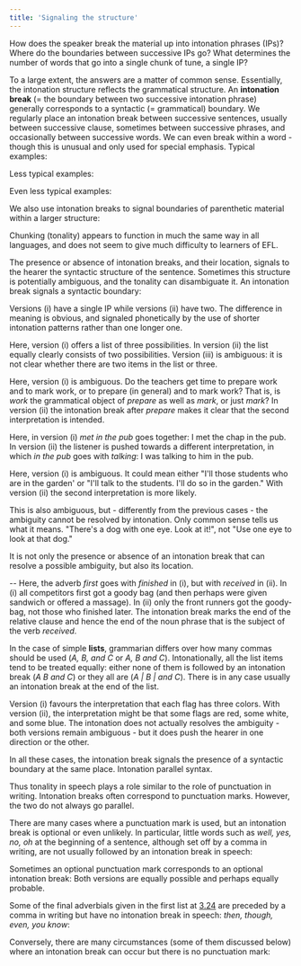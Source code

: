 ```yaml
---
title: 'Signaling the structure'
---
```


<script>
  import Audio from '$lib/Audio.svelte'
  import AudioWrapper from '$lib/AudioWrapper.svelte'
  import Naudio from '$lib/Naudio.svelte'
</script>

How does the speaker break the material up into intonation phrases (IPs)? Where do the boundaries between successive IPs go? What determines the number of words that go into a single chunk of tune, a single IP?

To a large extent, the answers are a matter of common sense. Essentially, the intonation structure reflects the grammatical structure. An **intonation break** (= the boundary between two successive intonation phrase) generally corresponds to a syntactic (= grammatical) boundary. We regularly place an intonation break between successive sentences, usually between successive clause, sometimes between successive phrases, and occasionally between successive words. We can even break within a word - though this is unusual and only used for special emphasis. Typical examples:

<Naudio
  sentence="*Milk comes from 'cows. || *Wool comes from 'sheep. <br>
  *Milk comes from 'cows, | and *wool comes from 'sheep. <br>
  'Milk | *comes from 'cows"
  nuclei="{['cows', 'sheep']}" 
/>
Less typical examples:

<Naudio
  sentence="De'licious, | 'cool | 'milk. <br>
  I 'don't | 'like it."
  nuclei="{['li', 'cool', 'milk', 'don\'t', 'like']}" 
/>

Even less typical examples:

<AudioWrapper>
<Audio 
  sentence="'Abso|'lutely | 'de|'licious! <br>"
  nuclei="{['Ab', 'lute', 'de', 'lic']}" 
  url="4-1" 
  start=3
  end=6
/>
<Audio 
  sentence="'Bor|'ing!" 
  nuclei="{['Bor', 'ing']}" 
  url="4-1" 
  start=8
  end=10
/>
</AudioWrapper>
We also use intonation breaks to signal boundaries of parenthetic material within a larger structure:

<Naudio
  sentence="'Milk, | I be'lieve, | *comes from 'cows."
  nuclei="{['Milk', 'lieve', 'cows']}" 
/>

Chunking (tonality) appears to function in much the same way in all languages, and does not seem to give much difficulty to learners of EFL.

The presence or absence of intonation breaks, and their location, signals to the hearer the syntactic structure of the sentence. Sometimes this structure is potentially ambiguous, and the tonality can disambiguate it. An intonation break signals a syntactic boundary:

<Naudio
  sentence="(i) *Help keep the 'dog off! (= Help to keep the dog off.) <br>
  (ii) 'Help! *Keep the 'dog off! (= I ask for help! Keep the dog off.) <br><br>
  (i) *What's that in the road a'head? <br>
  (ii) *What's that in the 'road? | A'head?"
  nuclei="{['dog', 'Help', 'dog', 'head', 'road']}" 
/>

<AudioWrapper>
<Audio 
  sentence="?? *Do you like 'pawpaw? 
  <br> - (i) I'm 'sorry, | I *don't 'know. (= I've never tried it.)
  <br> - (ii) I'm 'sorry, | I 'don't, | 'no. (= I don't like it.)"
  nuclei="{['paw', 'know', 'sor', 'don\'t', 'no']}" 
  url="4-1" 
  start=13
  end=27
/>
</AudioWrapper>

Versions (i) have a single IP while versions (ii) have two. The difference in meaning is obvious, and signaled phonetically by the use of shorter intonation patterns rather than one longer one.

<AudioWrapper>
<Audio 
  sentence="(i) You can have 'cheese | 'salad | or 'quiche."
  nuclei="{['cheese', 'sal', 'quiche']}" 
  url="4-1" 
  start=29
  end=32
/>
<Audio 
  sentence="(ii) You can have *cheese 'salad | or 'quiche." 
  nuclei="{['sal', 'quiche']}" 
  url="4-1" 
  start=33
  end=36
/>
<Audio 
  sentence="(iii) You can have *cheese salad or 'quiche." 
  nuclei="{['quiche']}" 
  url="4-1" 
  start=37
  end=40
/>
</AudioWrapper>
Here, version (i) offers a list of three possibilities. In version (ii) the list equally clearly consists of two possibilities. Version (iii) is ambiguous: it is not clear whether there are two items in the list or three.

<Naudio
  sentence="(i) *This will give teachers 'time | to pre*pare and mark 'work. <br>
  (ii) *This will give teachers time to pre'pare | and *mark 'work."
  nuclei="{['time', 'work', 'pare']}" 
/>
Here, version (i) is ambiguous. Do the teachers get time to prepare work and to mark work, or to prepare (in general) and to mark work? That is, is _work_ the grammatical object of _prepare_ as well as _mark_, or just _mark_? In version (ii) the intonation break after _prepare_ makes it clear that the second interpretation is intended.

<Naudio
  sentence="(i) I was *talking to a chap I met in the 'pub. <br>
  (ii) I was *talking to a 'chap I met | in the 'pub."
  nuclei="{['pub', 'chap']}" 
/>
Here, in version (i) _met in the pub_ goes together: I met the chap in the pub. In version (ii) the listener is pushed towards a different interpretation, in which _in the pub_ goes with _talking_: I was talking to him in the pub.

<Naudio
  sentence="I'll *talk to the students in the 'garden. <br>
  I'll *talk to the 'students | in the 'garden."
  nuclei="{['gar', 'stu']}" 
/>
Here, version (i) is ambiguous. It could mean either "I'll those students who are in the garden' or "I'll talk to the students. I'll do so in the garden." With version (ii) the second interpretation is more likely.

<Naudio
  sentence="(i) *Look at that dog with one 'eye! <br>
  (ii) *Look at that 'dog | with *one 'eye!"
  nuclei="{['eye', 'dog']}" 
/>
This is also ambiguous, but - differently from the previous cases - the ambiguity cannot be resolved by intonation. Only common sense tells us what it means. "There's a dog with one eye. Look at it!", not "Use one eye to look at that dog."

It is not only the presence or absence of an intonation break that can resolve a possible ambiguity, but also its location.

<AudioWrapper>
<Audio 
  sentence="(i) The com*petitors who 'finished | *first received a 'goody bag." 
  nuclei="{['fin', 'good']}" 
  url="4-1" 
  start=42
  end=46
/>
<Audio 
  sentence="(ii) The com*petitors who finish 'first | re'ceived a 'goody bag." 
  nuclei="{['first', 'good']}" 
  url="4-1" 
  start=47
  end=51
/>
</AudioWrapper>

-- Here, the adverb _first_ goes with _finished_ in (i), but with _received_ in (ii). In (i) all competitors first got a goody bag (and then perhaps were given sandwich or offered a massage). In (ii) only the front runners got the goody-bag, not those who finished later. The intonation break marks the end of the relative clause and hence the end of the noun phrase that is the subject of the verb _received_.

In the case of simple **lists**, grammarian differs over how many commas should be used (_A, B, and C_ or _A, B and C_). Intonationally, all the list items tend to be treated equally: either none of them is followed by an intonation break (_A B and C_) or they all are (_A | B | and C_). There is in any case usually an intonation break at the end of the list.

<Naudio
  sentence="The flags are *red, white and 'blue. <br>
  The flags are 'red, | 'white, | and 'blue'."
  nuclei="{['blue', 'red', 'white']}" 
/>
Version (i) favours the interpretation that each flag has three colors. With version (ii), the interpretation might be that some flags are red, some white, and some blue. The intonation does not actually resolves the ambiguity - both versions remain ambiguous - but it does push the hearer in one direction or the other.

<Naudio
  sentence="(i) On *Mondays Tuesdays and 'Wednesdays | it's at 'six. <br>
  (ii) On 'Mondays, | 'Tuesdays, | and 'Wednesdays | it's at 'six."
  nuclei="{['Wed', 'six', 'Mon', 'Tues', 'Wed']}" 
/>
In all these cases, the intonation break signals the presence of a syntactic boundary at the same place. Intonation parallel syntax.

Thus tonality in speech plays a role similar to the role of punctuation in writing. Intonation breaks often correspond to punctuation marks. However, the two do not always go parallel.

There are many cases where a punctuation mark is used, but an intonation break is optional or even unlikely. In particular, little words such as _well, yes, no, oh_ at the beginning of a sentence, although set off by a comma in writing, are not usually followed by an intonation break in speech:

<Naudio
  sentence="Oh, I *quite under'stand. <br>
  Well, I'm *not 'sure. <br>
  No, I 'love it."
  nuclei="{['stand', 'sure', 'love']}" 
/>

Sometimes an optional punctuation mark corresponds to an optional intonation break:
<Naudio
  sentence="(i) In *August I come in 'late. <br>
  (ii) In 'August, | I *come in 'late."
  nuclei="{['late', 'Au']}" 
/>
Both versions are equally possible and perhaps equally probable.

Some of the final adverbials given in the first list at [3.24](/chapter3/3.24) are preceded by a comma in writing but have no intonation break in speech: _then, though, even, you know_:

<Naudio
  sentence="We'll *see you on 'Tuesday, then. <br>
  It *hasn't stop him 'smoking, though. <br>
  The *bride looked 'beautiful, | 'radiant, even. <br>
  Her *health's pretty 'poor, you know."
  nuclei="{['Tues', 'smok', 'beau', 'rad', 'poor']}" 
/>

Conversely, there are many circumstances (some of them discussed below) where an intonation break can occur but there is no punctuation mark:

<Naudio
  sentence="The *late Mrs 'Jenkinson | *didn't a'gree."
  nuclei="{['Jen', 'gree']}" 
/>
